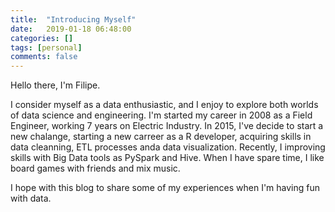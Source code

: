 ```yaml
---
title:  "Introducing Myself"
date:   2019-01-18 06:48:00
categories: []
tags: [personal]
comments: false
---
```


Hello there, I'm Filipe.  

I consider myself as a data enthusiastic, and I enjoy to explore both worlds of data science and engineering. I'm started my career in 2008 as a Field Engineer, working 7 years on Electric Industry. In 2015, I've decide to start a new chalange, starting a new carreer as a R developer, acquiring skills in data cleanning, ETL processes anda data visualization. Recently, I improving skills with Big Data tools as PySpark and Hive. When I have spare time, I like board games with friends and mix music.

I hope with this blog to share some of my experiences when I'm having fun with data.   

